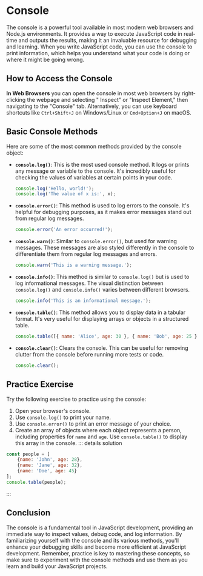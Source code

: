# Console

The console is a powerful tool available in most modern web browsers and Node.js environments. It provides a way to
execute JavaScript code in real-time and outputs the results, making it an invaluable resource for debugging and
learning. When you write JavaScript code, you can use the console to print information, which helps you understand what
your code is doing or where it might be going wrong.

## How to Access the Console

**In Web Browsers** you can open the console in most web browsers by right-clicking the webpage and selecting "
  Inspect" or "Inspect Element," then navigating to the "Console" tab. Alternatively, you can use keyboard shortcuts
  like `Ctrl+Shift+J` on Windows/Linux or `Cmd+Option+J` on macOS.

## Basic Console Methods

Here are some of the most common methods provided by the console object:

- **`console.log()`**: This is the most used console method. It logs or prints any message or variable to the console.
  It's incredibly useful for checking the values of variables at certain points in your code.

  ```javascript
  console.log('Hello, world!');
  console.log('The value of x is:', x);
  ```

- **`console.error()`**: This method is used to log errors to the console. It's helpful for debugging purposes, as it
  makes error messages stand out from regular log messages.

  ```javascript
  console.error('An error occurred!');
  ```

- **`console.warn()`**: Similar to `console.error()`, but used for warning messages. These messages are also styled
  differently in the console to differentiate them from regular log messages and errors.

  ```javascript
  console.warn('This is a warning message.');
  ```

- **`console.info()`**: This method is similar to `console.log()` but is used to log informational messages. The visual
  distinction between `console.log()` and `console.info()` varies between different browsers.

  ```javascript
  console.info('This is an informational message.');
  ```

- **`console.table()`**: This method allows you to display data in a tabular format. It's very useful for displaying
  arrays or objects in a structured table.

  ```javascript
  console.table([{ name: 'Alice', age: 30 }, { name: 'Bob', age: 25 }]);
  ```

- **`console.clear()`**: Clears the console. This can be useful for removing clutter from the console before running
  more tests or code.

  ```javascript
  console.clear();
  ```

## Practice Exercise

Try the following exercise to practice using the console:

1. Open your browser's console.
2. Use `console.log()` to print your name.
3. Use `console.error()` to print an error message of your choice.
4. Create an array of objects where each object represents a person, including properties for `name` and `age`.
   Use `console.table()` to display this array in the console.
::: details solution
```javascript
const people = [
    {name: 'John', age: 28},
    {name: 'Jane', age: 32},
    {name: 'Doe', age: 45}
];
console.table(people);
```
:::
## Conclusion

The console is a fundamental tool in JavaScript development, providing an immediate way to inspect values, debug code,
and log information. By familiarizing yourself with the console and its various methods, you'll enhance your debugging
skills and become more efficient at JavaScript development. Remember, practice is key to mastering these concepts, so
make sure to experiment with the console methods and use them as you learn and build your JavaScript projects.